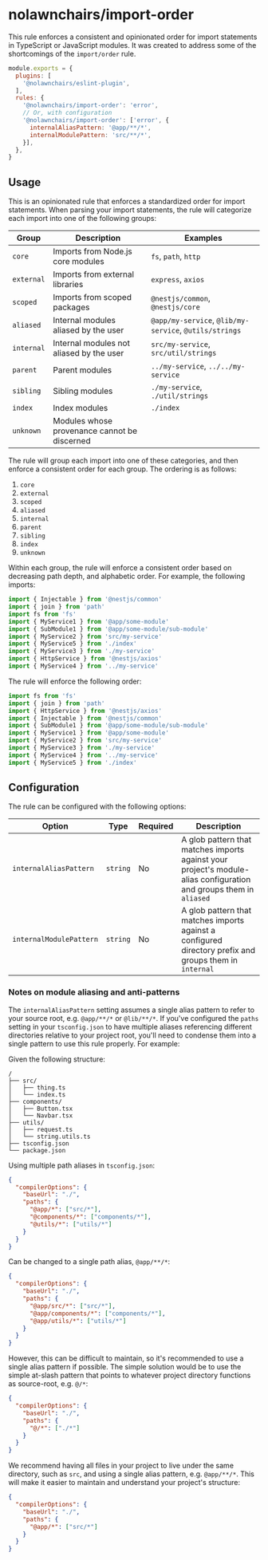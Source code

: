 
# nolawnchairs/import-order

This rule enforces a consistent and opinionated order for import statements in TypeScript or JavaScript modules. It was created to address some of the shortcomings of the `import/order` rule.

```js
module.exports = {
  plugins: [
    '@nolawnchairs/eslint-plugin',
  ],
  rules: {
    '@nolawnchairs/import-order': 'error',
    // Or, with configuration
    '@nolawnchairs/import-order': ['error', {
      internalAliasPattern: '@app/**/*',
      internalModulePattern: 'src/**/*',
    }],
  },
}
```

## Usage

This is an opinionated rule that enforces a standardized order for import statements. When parsing your import statements, the rule will categorize each import into one of the following groups:


| Group | Description | Examples |
| --- | --- | --- |
| `core` | Imports from Node.js core modules | `fs`, `path`, `http` |
| `external` | Imports from external libraries | `express`, `axios` |
| `scoped` | Imports from scoped packages | `@nestjs/common`, `@nestjs/core` |
| `aliased` | Internal modules aliased by the user | `@app/my-service`, `@lib/my-service`, `@utils/strings` |
| `internal` | Internal modules not aliased by the user | `src/my-service`, `src/util/strings` |
| `parent` | Parent modules | `../my-service`, `../../my-service` |
| `sibling` | Sibling modules | `./my-service`, `./util/strings` |
| `index` | Index modules | `./index` |
| `unknown` | Modules whose provenance cannot be discerned |  |

The rule will group each import into one of these categories, and then enforce a consistent order for each group. The ordering is as follows:

  1. `core`
  2. `external`
  3. `scoped`
  4. `aliased`
  5. `internal`
  6. `parent`
  7. `sibling`
  8. `index`
  9. `unknown`

Within each group, the rule will enforce a consistent order based on decreasing path depth, and alphabetic order. For example, the following imports:

```ts
import { Injectable } from '@nestjs/common'
import { join } from 'path'
import fs from 'fs'
import { MyService1 } from '@app/some-module'
import { SubModule1 } from '@app/some-module/sub-module'
import { MyService2 } from 'src/my-service'
import { MyService5 } from './index'
import { MyService3 } from './my-service'
import { HttpService } from '@nestjs/axios'
import { MyService4 } from '../my-service'
```

The rule will enforce the following order:

```ts
import fs from 'fs'
import { join } from 'path'
import { HttpService } from '@nestjs/axios'
import { Injectable } from '@nestjs/common'
import { SubModule1 } from '@app/some-module/sub-module'
import { MyService1 } from '@app/some-module'
import { MyService2 } from 'src/my-service'
import { MyService3 } from './my-service'
import { MyService4 } from '../my-service'
import { MyService5 } from './index'
```

## Configuration

The rule can be configured with the following options:

| Option | Type | Required | Description |
| --- | --- | --- | --- |
| `internalAliasPattern` | `string` | No | A glob pattern that matches imports against your project's module-alias configuration and groups them in `aliased` |
| `internalModulePattern` | `string` | No | A glob pattern that matches imports against a configured directory prefix and groups them in `internal` |


### Notes on module aliasing and anti-patterns

The `internalAliasPattern` setting assumes a single alias pattern to refer to your source root, e.g. `@app/**/*` or `@lib/**/*`. If you've configured the `paths` setting in your `tsconfig.json` to have multiple aliases referencing different directories relative to your project root, you'll need to condense them into a single pattern to use this rule properly. For example:

Given the following structure:

```
/
├── src/
│   ├── thing.ts
│   └── index.ts
├── components/
│   ├── Button.tsx
│   └── Navbar.tsx
├── utils/
│   ├── request.ts
│   └── string.utils.ts
├── tsconfig.json
└── package.json
```

Using multiple path aliases in `tsconfig.json`:

```json
{
  "compilerOptions": {
    "baseUrl": "./",
    "paths": {
      "@app/*": ["src/*"],
      "@components/*": ["components/*"],
      "@utils/*": ["utils/*"]
    }
  }
}
```
Can be changed to a single path alias, `@app/**/*`:

```json
{
  "compilerOptions": {
    "baseUrl": "./",
    "paths": {
      "@app/src/*": ["src/*"],
      "@app/components/*": ["components/*"],
      "@app/utils/*": ["utils/*"]
    }
  }
}
```
However, this can be difficult to maintain, so it's recommended to use a single alias pattern if possible. The simple solution would be to use the simple at-slash pattern that points to whatever project directory functions as source-root, e.g. `@/*`:

```json
{
  "compilerOptions": {
    "baseUrl": "./",
    "paths": {
      "@/*": ["./*"]
    }
  }
}
```

We recommend having all files in your project to live under the same directory, such as `src`, and using a single alias pattern, e.g. `@app/**/*`. This will make it easier to maintain and understand your project's structure:
  
```json
{
  "compilerOptions": {
    "baseUrl": "./",
    "paths": {
      "@app/*": ["src/*"]
    }
  }
}
```
